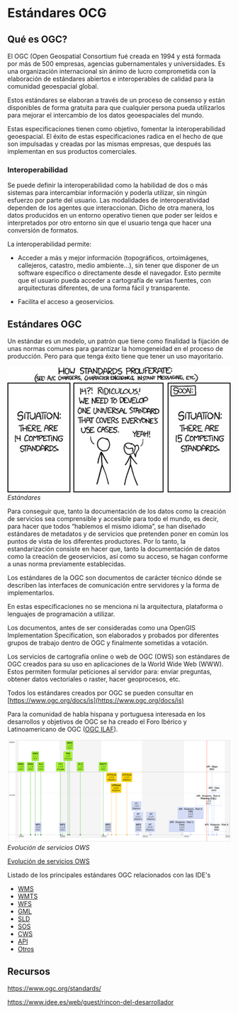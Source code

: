 # Estándares OCG
    
## Qué es OGC?

El OGC (Open Geospatial Consortium fué creada en 1994 y está formada por más de 500 empresas, agencias gubernamentales y universidades. Es una organización internacional sin ánimo de lucro comprometida con la elaboración de estándares abiertos e interoperables de calidad para la comunidad geoespacial global. 

Estos estándares se elaboran a través de un proceso de consenso y están disponibles de forma gratuita para que cualquier persona pueda utilizarlos para mejorar el intercambio de los datos geoespaciales del mundo.

Estas especificaciones tienen como objetivo, fomentar la interoperabilidad geoespacial. El éxito de estas especificaciones radica en el hecho de que son impulsadas y creadas por las mismas empresas, que después las implementan en sus productos comerciales. 

### Interoperabilidad

Se puede definir la interoperabilidad como la habilidad de dos o más sistemas para intercambiar información y poderla utilizar, sin ningún esfuerzo por parte del usuario. Las modalidades de interoperatividad dependen de los agentes que interaccionan. Dicho de otra manera, los datos producidos en un entorno operativo tienen que poder ser leídos e interpretados por otro entorno sin que el usuario tenga que hacer una conversión de formatos.

La interoperabilidad permite:

* Acceder a más y mejor información (topográficos, ortoimágenes, callejeros, catastro, medio ambiente...), sin tener que disponer de un software específico o directamente desde el navegador. Esto permite que el usuario pueda acceder a cartografía de varias fuentes, con arquitecturas diferentes, de una forma fácil y transparente.

* Facilita el acceso a geoservicios.

## Estándares OGC

Un estándar es un modelo, un patrón que tiene como finalidad la fijación de unas normas comunes para garantizar la homogeneidad en el proceso de producción. Pero para que tenga éxito tiene que tener un uso mayoritario. 

![estandares](img/standards.png)
*Estándares*

Para conseguir que, tanto la documentación de los datos como la creación de servicios sea comprensible y accesible para todo el mundo, es decir, para hacer que todos “hablemos el mismo idioma”, se han diseñado estándares de metadatos y de servicios que pretenden poner en común los puntos de vista de los diferentes productores. Por lo tanto, la estandarización consiste en hacer que, tanto la documentación de datos como la creación de geoservicios, así como su acceso, se hagan conforme a unas norma previamente establecidas. 

Los estándares de la OGC son documentos de carácter técnico dónde se describen las interfaces de comunicación entre servidores y la forma de implementarlos.

En estas especificaciones no se menciona ni la arquitectura, plataforma o lenguajes de programación a utilizar. 

Los documentos, antes de ser consideradas como una OpenGIS Implementation Specification, son elaborados y probados por diferentes grupos de trabajo dentro de OGC y finalmente sometidas a votación.

Los servicios de cartografía online o web de OGC (OWS) son estándares de OGC creados para su uso en aplicaciones de la World Wide Web (WWW). Estos permiten formular peticiones al servidor para: enviar preguntas, obtener datos vectoriales o raster, hacer geoprocesos, etc.   

Todos los estándares creados por OGC se pueden consultar en [https://www.ogc.org/docs/is](https://www.ogc.org/docs/is)

Para la comunidad de habla hispana y portuguesa interesada en los desarrollos y objetivos de OGC se ha creado el Foro Ibérico y Latinoamericano de OGC ([OGC ILAF](https://external.ogc.org/twiki_public/ILAFpublic/WebHome)).

![Evolución de servicios OWS](img/ows.png)
*Evolución de servicios OWS*

[Evolución de servicios OWS](https://gss-mtig.github.io/servicios-ows/)

Listado de los principales estándares OGC relacionados con las IDE's

* [WMS](https://gss-mtig.github.io/sdis-mgeo/wms/)
* [WMTS](https://gss-mtig.github.io/sdis-mgeo/wmts/)
* [WFS](https://gss-mtig.github.io/sdis-mgeo/wfs/)
* [GML](https://gss-mtig.github.io/sdis-mgeo/gml/)
* [SLD](https://gss-mtig.github.io/sdis-mgeo/sld/)
* [SOS](https://gss-mtig.github.io/sdis-mgeo/sos/)
* [CWS](https://gss-mtig.github.io/sdis-mgeo/csw/)
* [API](https://gss-mtig.github.io/sdis-mgeo/api/)
* [Otros](https://gss-mtig.github.io/sdis-mgeo/otros/)

## Recursos 

https://www.ogc.org/standards/

https://www.idee.es/web/guest/rincon-del-desarrollador

